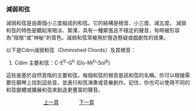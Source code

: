 ﻿---
keywords: 吳老師鋼琴教學 - 減弱和弦
---
<h3>減弱和弦</h3>
減弱和弦是由兩個小三度組成的和弦。它的結構是根音、小三度、減五度。
減弱和弦的特色是聽起來暗淡、緊湊，具有一種緊張且不穩定的聲音，有時被形容為"陰暗"或"神秘"的音色。減弱和弦常被用於營造懸疑或戲劇性的效果。

以下是Cdim減弱和弦（Diminished Chords）及其根音：
1. Cdim 主要和弦：C-E<sup>b</sup>-G<sup>b</sup> (Do-Mi<sup>b</sup>-Sol<sup>b</sup>)


這些是基於自然音階的主要和弦，每個和弦的根音是該和弦的名稱。你可以根據需要在鋼琴上找到這些音，並進行和弦演奏或音樂創作。記住，你也可以使用不同的和弦變體或擴展和弦來創造更豐富的聲音。

&nbsp;&nbsp;&nbsp;&nbsp;&nbsp;&nbsp;&nbsp;&nbsp;&nbsp;&nbsp;&nbsp;&nbsp;
&nbsp;&nbsp;&nbsp;&nbsp;&nbsp;&nbsp;&nbsp;&nbsp;&nbsp;&nbsp;&nbsp;&nbsp;
[上一頁](AugChords)
&nbsp;&nbsp;&nbsp;&nbsp;&nbsp;&nbsp;&nbsp;&nbsp;&nbsp;&nbsp;&nbsp;&nbsp;
[下一頁](Beginner)
